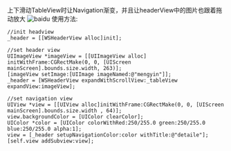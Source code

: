 上下滑动TableView时让Navigation渐变，并且让headerView中的图片也跟着拖动放大
![baidu](http://www.baidu.com/img/bdlogo.gif "百度logo") 
使用方法:
    
    //init headview
    _header = [[WSHeaderView alloc]init];
    
    //set header view
    UIImageView *imageView = [[UIImageView alloc] initWithFrame:CGRectMake(0, 0, [UIScreen mainScreen].bounds.size.width, 263)];
    [imageView setImage:[UIImage imageNamed:@"mengyin"]];
    _header = [WSHeaderView expandWithScrollView:_tableView expandView:imageView];
    
    //set navigation view
    UIView *view = [[UIView alloc]initWithFrame:CGRectMake(0, 0, [UIScreen mainScreen].bounds.size.width , 64)];
    view.backgroundColor = [UIColor clearColor];
    UIColor *color = [UIColor colorWithRed:250/255.0 green:250/255.0 blue:250/255.0 alpha:1];
    view = [_header setupNavigationColor:color withTitle:@"detaile"];
    [self.view addSubview:view];
    
    
